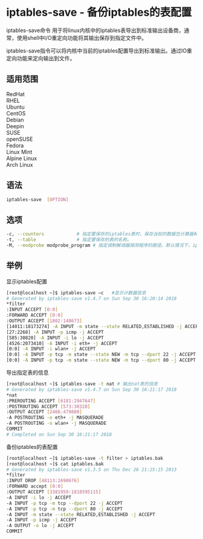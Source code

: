 # iptables-save - 备份iptables的表配置

iptables-save命令 用于将linux内核中的iptables表导出到标准输出设备商，通常，使用shell中I/O重定向功能将其输出保存到指定文件中。

iptables-save指令可以将内核中当前的iptables配置导出到标准输出。通过IO重定向功能来定向输出到文件。

## 适用范围

<!-- <div class="svg linux">Linux</div> -->
<div class="svg redhat">RedHat</div>
<div class="svg rhel">RHEL</div>
<div class="svg ubuntu">Ubuntu</div>
<div class="svg centos">CentOS</div>
<div class="svg debian">Debian</div>
<div class="svg deepin">Deepin</div>
<div class="svg suse">SUSE</div>
<div class="svg opensuse">openSUSE</div>
<div class="svg fedora">Fedora</div>
<div class="svg linuxmint">Linux Mint</div>
<!-- <div class="svg mxlinux">MX Linux</div> -->
<div class="svg alpinelinux">Alpine Linux</div>
<div class="svg archlinux">Arch Linux</div>

## 语法

``` bash
iptables-save  [OPTION]
```

## 选项

``` bash
-c, --counters            # 指定要保存的iptables表时，保存当权的数据包计算器和字节计数器的值；
-t, --table               # 指定要保存的表的名称。
-M, --modprobe modprobe_program # 指定调制解调器探测程序的路径。默认情况下，iptables-Save将检查“/proc/sys/kernel/modprobe”，以确定可执行文件的路径。
```
## 举例
显示iptables配置
``` bash
[root@localhost ~]$ iptables-save –c   #显示计数器信息
# Generated by iptables-save v1.4.7 on Sun Sep 30 16:20:14 2018
*filter
:INPUT ACCEPT [0:0]
:FORWARD ACCEPT [0:0]
:OUTPUT ACCEPT [1802:148673]
[14011:18173274] -A INPUT -m state --state RELATED,ESTABLISHED -j ACCEPT
[27:2268] -A INPUT -p icmp -j ACCEPT
[585:30820] -A INPUT -i lo -j ACCEPT
[4526:2073410] -A INPUT -i eth+ -j ACCEPT
[0:0] -A INPUT -i wlan+ -j ACCEPT
[0:0] -A INPUT -p tcp -m state --state NEW -m tcp --dport 22 -j ACCEPT
[0:0] -A INPUT -p tcp -m state --state NEW -m tcp --dport 80 -j ACCEPT
```
导出指定表的信息
``` bash
[root@localhost ~]$ iptables-save -t nat # 输出nat表的信息
# Generated by iptables-save v1.4.7 on Sun Sep 30 16:21:17 2018
*nat
:PREROUTING ACCEPT [6181:2947647]
:POSTROUTING ACCEPT [573:30328]
:OUTPUT ACCEPT [2466:479800]
-A POSTROUTING -o eth+ -j MASQUERADE
-A POSTROUTING -o wlan+ -j MASQUERADE
COMMIT
# Completed on Sun Sep 30 16:21:17 2018
```
备份iptables的表配置
``` bash
[root@localhost ~]$ iptables-save -t filter > iptables.bak
[root@localhost ~]$ cat iptables.bak
# Generated by iptables-save v1.3.5 on Thu Dec 26 21:25:15 2013
*filter
:INPUT DROP [48113:2690676]
:FORWARD accept [0:0]
:OUTPUT ACCEPT [3381959:1818595115]
-A INPUT -i lo -j ACCEPT
-A INPUT -p tcp -m tcp --dport 22 -j ACCEPT
-A INPUT -p tcp -m tcp --dport 80 -j ACCEPT
-A INPUT -m state --state RELATED,ESTABLISHED -j ACCEPT
-A INPUT -p icmp -j ACCEPT
-A OUTPUT -o lo -j ACCEPT
COMMIT
```
